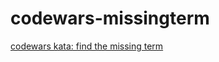 # codewars-missingterm
[codewars kata: find the missing term](https://www.codewars.com/kata/52de553ebb55d1fca3000371/train/javascript)
